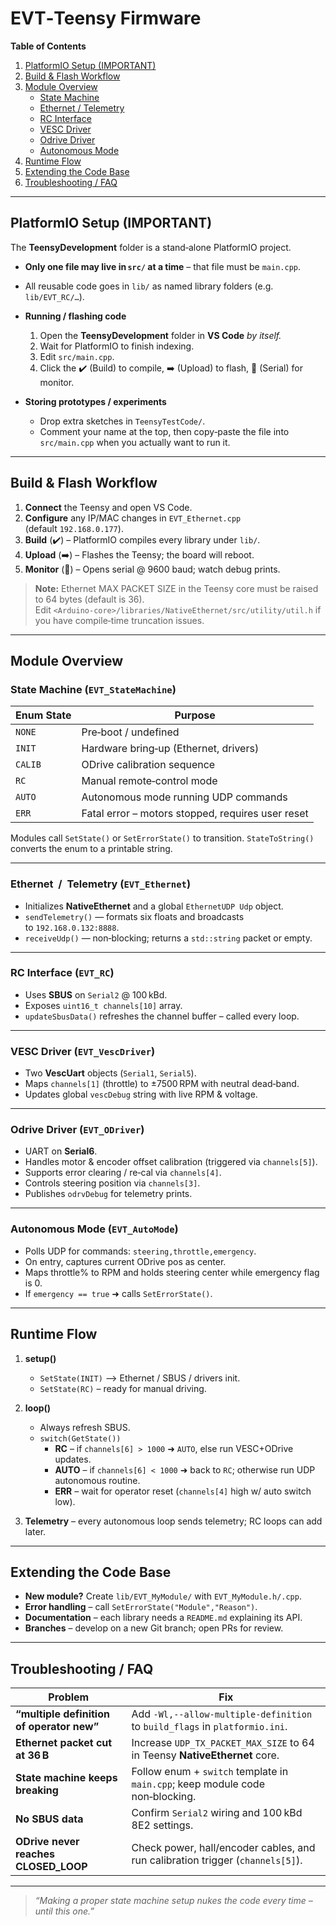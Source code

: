 # EVT‑Teensy Firmware

**Table of Contents**

1. [PlatformIO Setup (IMPORTANT)](#platformio-setup-important)   
2. [Build & Flash Workflow](#build--flash-workflow)  
3. [Module Overview](#module-overview)  
   * [State Machine](#state-machine-evt_statemachine)  
   * [Ethernet / Telemetry](#ethernet--telemetry-evt_ethernet)  
   * [RC Interface](#rc-interface-evt_rc)  
   * [VESC Driver](#vesc-driver-evt_vescdriver)  
   * [Odrive Driver](#odrive-driver-evt_odriver)  
   * [Autonomous Mode](#autonomous-mode-evt_automode)  
4. [Runtime Flow](#runtime-flow)  
5. [Extending the Code Base](#extending-the-code-base)  
6. [Troubleshooting / FAQ](#troubleshooting--faq)  

---

## PlatformIO Setup (IMPORTANT)

The **TeensyDevelopment** folder is a stand‑alone PlatformIO project.

* **Only one file may live in `src/` at a time** – that file must be `main.cpp`.  
* All reusable code goes in `lib/` as named library folders (e.g. `lib/EVT_RC/…`).  
* **Running / flashing code**

  1. Open the **TeensyDevelopment** folder in **VS Code** *by itself.*  
  2. Wait for PlatformIO to finish indexing.  
  3. Edit `src/main.cpp`.  
  4. Click the ✔️ (Build) to compile, ➡️ (Upload) to flash, 🔌 (Serial) for monitor.

* **Storing prototypes / experiments**

  * Drop extra sketches in `TeensyTestCode/`.  
  * Comment your name at the top, then copy‑paste the file into `src/main.cpp` when you actually want to run it.


---

## Build & Flash Workflow

1. **Connect** the Teensy and open VS Code.  
2. **Configure** any IP/MAC changes in `EVT_Ethernet.cpp` (default `192.168.0.177`).  
3. **Build** (✔️) – PlatformIO compiles every library under `lib/`.  
4. **Upload** (➡️) – Flashes the Teensy; the board will reboot.  
5. **Monitor** (🔌) – Opens serial @ 9600 baud; watch debug prints.  

> **Note:** Ethernet MAX PACKET SIZE in the Teensy core must be raised to 64 bytes (default is 36).  
> Edit `<Arduino‑core>/libraries/NativeEthernet/src/utility/util.h` if you have compile‑time truncation issues.

---

## Module Overview

### State Machine (`EVT_StateMachine`)

| Enum State | Purpose |
|------------|---------|
| `NONE`     | Pre‑boot / undefined |
| `INIT`     | Hardware bring‑up (Ethernet, drivers) |
| `CALIB`    | ODrive calibration sequence |
| `RC`       | Manual remote‑control mode |
| `AUTO`     | Autonomous mode running UDP commands |
| `ERR`      | Fatal error – motors stopped, requires user reset |

Modules call `SetState()` or `SetErrorState()` to transition. `StateToString()` converts the enum to a printable string.

---

### Ethernet  /  Telemetry (`EVT_Ethernet`)

* Initializes **NativeEthernet** and a global `EthernetUDP Udp` object.  
* `sendTelemetry()` — formats six floats and broadcasts to `192.168.0.132:8888`.  
* `receiveUdp()` — non‑blocking; returns a `std::string` packet or empty.

---

### RC Interface (`EVT_RC`)

* Uses **SBUS** on `Serial2` @ 100 kBd.  
* Exposes `uint16_t channels[10]` array.  
* `updateSbusData()` refreshes the channel buffer – called every loop.

---

### VESC Driver (`EVT_VescDriver`)

* Two **VescUart** objects (`Serial1`, `Serial5`).  
* Maps `channels[1]` (throttle) to ±7500 RPM with neutral dead‑band.  
* Updates global `vescDebug` string with live RPM & voltage.

---

### Odrive Driver (`EVT_ODriver`)

* UART on **Serial6**.  
* Handles motor & encoder offset calibration (triggered via `channels[5]`).  
* Supports error clearing / re‑cal via `channels[4]`.  
* Controls steering position via `channels[3]`.  
* Publishes `odrvDebug` for telemetry prints.

---

### Autonomous Mode (`EVT_AutoMode`)

* Polls UDP for commands: `steering,throttle,emergency`.  
* On entry, captures current ODrive pos as center.  
* Maps throttle% to RPM and holds steering center while emergency flag is 0.  
* If `emergency == true` ➜ calls `SetErrorState()`.

---

## Runtime Flow

1. **setup()**  
   * `SetState(INIT)` ⟶ Ethernet / SBUS / drivers init.  
   * `SetState(RC)` – ready for manual driving.

2. **loop()**  
   * Always refresh SBUS.  
   * `switch(GetState())`  
     * **RC** – if `channels[6] > 1000` ➜ `AUTO`, else run VESC+ODrive updates.  
     * **AUTO** – if `channels[6] < 1000` ➜ back to `RC`; otherwise run UDP autonomous routine.  
     * **ERR** – wait for operator reset (`channels[4]` high w/ auto switch low).  

3. **Telemetry** – every autonomous loop sends telemetry; RC loops can add later.

---

## Extending the Code Base

* **New module?** Create `lib/EVT_MyModule/` with `EVT_MyModule.h/.cpp`.  
* **Error handling** – call `SetErrorState("Module","Reason")`.  
* **Documentation** – each library needs a `README.md` explaining its API.  
* **Branches** – develop on a new Git branch; open PRs for review.

---

## Troubleshooting / FAQ

| Problem | Fix |
|---------|-----|
| **“multiple definition of operator new”** | Add `-Wl,--allow-multiple-definition` to `build_flags` in `platformio.ini`. |
| **Ethernet packet cut at 36 B** | Increase `UDP_TX_PACKET_MAX_SIZE` to 64 in Teensy **NativeEthernet** core. |
| **State machine keeps breaking** | Follow enum + `switch` template in `main.cpp`; keep module code non‑blocking. |
| **No SBUS data** | Confirm `Serial2` wiring and 100 kBd 8E2 settings. |
| **ODrive never reaches CLOSED_LOOP** | Check power, hall/encoder cables, and run calibration trigger (`channels[5]`). |

---

> *“Making a proper state machine setup nukes the code every time – until this one.”*  

